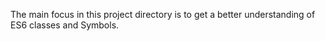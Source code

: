 The main focus in this project directory is to get a better understanding of ES6 classes and Symbols.
